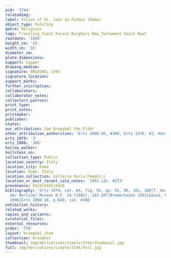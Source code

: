 ```yaml
---
pid: '3744'
relatedimg: 
label: Vision of St. John on Patmos (Rome)
object_type: Painting
genre: Religious
tags: Traveling Coast Forest Burghers New_Testament Saint Boat
realdate: '1593'
height_cm: '25'
width_cm: '35'
diameter_cm: 
plate_dimensions: 
support: Copper
drawing_medium: 
signature: BRUEGHEL 1593
signature_location: 
support_marks: 
further_inscription: 
collaborators: 
collaborator_notes: 
collectors_patrons: 
print_type: 
print_notes: 
printmaker: 
publisher: 
states: 
our_attribution: Jan Brueghel the Elder
other_attribution_authorities: 'Ertz 2008-10, #306, Ertz 1979, #3, Honig database'
ertz_1979: '3'
ertz_2008: '306'
bailey_walker: 
hollstein_no: 
collection_type: Public
location_country: Italy
location_city: Rome
location: Rome, Italy
location_collection: Galleria Doria Pamphilj
location_or_most_recent_sale_notes: '1942 cat. #273'
provenance: 6424|6425|6426
bibliography: 'Ertz 1979, cat. #3, fig. 91, pp. 93, 96, 101, 189|T. Gerszi in Jahrbuch
  der Berliner Museen N.F. 24 (1982), 143-187|Bremerhaven 1991|Genoa, Palazzo Ducale,
  1996|Ertz 2008-10, p.640, cat. #306'
exhibition_history: 
related_works: 
copies_and_variants: 
curatorial_files: 
external_resources: 
order: '770'
layout: brueghel_item
collection: brueghel
thumbnail: img/derivatives/simple/3744/thumbnail.jpg
full: img/derivatives/simple/3744/full.jpg
---
```

